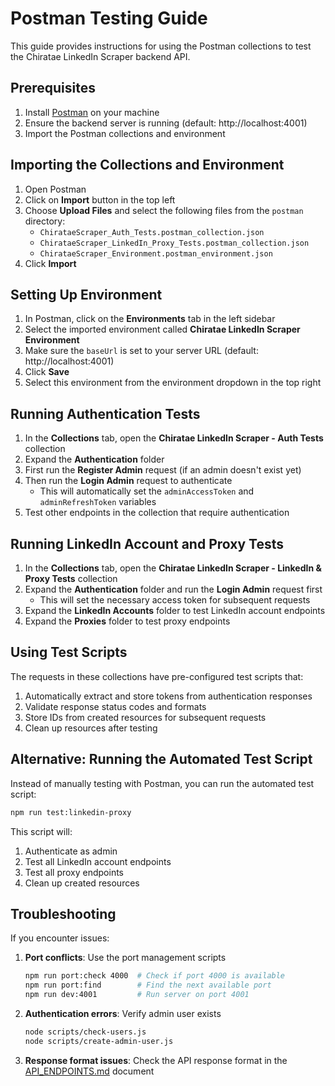 # Postman Testing Guide

This guide provides instructions for using the Postman collections to test the Chiratae LinkedIn Scraper backend API.

## Prerequisites

1. Install [Postman](https://www.postman.com/downloads/) on your machine
2. Ensure the backend server is running (default: http://localhost:4001)
3. Import the Postman collections and environment

## Importing the Collections and Environment

1. Open Postman
2. Click on **Import** button in the top left
3. Choose **Upload Files** and select the following files from the `postman` directory:
    - `ChirataeScraper_Auth_Tests.postman_collection.json`
    - `ChirataeScraper_LinkedIn_Proxy_Tests.postman_collection.json`
    - `ChirataeScraper_Environment.postman_environment.json`
4. Click **Import**

## Setting Up Environment

1. In Postman, click on the **Environments** tab in the left sidebar
2. Select the imported environment called **Chiratae LinkedIn Scraper Environment**
3. Make sure the `baseUrl` is set to your server URL (default: http://localhost:4001)
4. Click **Save**
5. Select this environment from the environment dropdown in the top right

## Running Authentication Tests

1. In the **Collections** tab, open the **Chiratae LinkedIn Scraper - Auth Tests** collection
2. Expand the **Authentication** folder
3. First run the **Register Admin** request (if an admin doesn't exist yet)
4. Then run the **Login Admin** request to authenticate
    - This will automatically set the `adminAccessToken` and `adminRefreshToken` variables
5. Test other endpoints in the collection that require authentication

## Running LinkedIn Account and Proxy Tests

1. In the **Collections** tab, open the **Chiratae LinkedIn Scraper - LinkedIn & Proxy Tests** collection
2. Expand the **Authentication** folder and run the **Login Admin** request first
    - This will set the necessary access token for subsequent requests
3. Expand the **LinkedIn Accounts** folder to test LinkedIn account endpoints
4. Expand the **Proxies** folder to test proxy endpoints

## Using Test Scripts

The requests in these collections have pre-configured test scripts that:

1. Automatically extract and store tokens from authentication responses
2. Validate response status codes and formats
3. Store IDs from created resources for subsequent requests
4. Clean up resources after testing

## Alternative: Running the Automated Test Script

Instead of manually testing with Postman, you can run the automated test script:

```bash
npm run test:linkedin-proxy
```

This script will:

1. Authenticate as admin
2. Test all LinkedIn account endpoints
3. Test all proxy endpoints
4. Clean up created resources

## Troubleshooting

If you encounter issues:

1. **Port conflicts**: Use the port management scripts

    ```bash
    npm run port:check 4000  # Check if port 4000 is available
    npm run port:find        # Find the next available port
    npm run dev:4001         # Run server on port 4001
    ```

2. **Authentication errors**: Verify admin user exists

    ```bash
    node scripts/check-users.js
    node scripts/create-admin-user.js
    ```

3. **Response format issues**: Check the API response format in the [API_ENDPOINTS.md](API_ENDPOINTS.md) document
